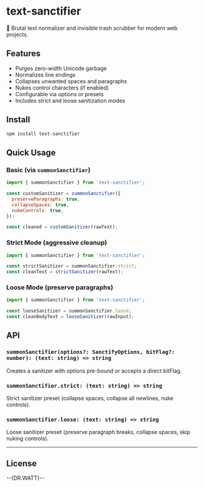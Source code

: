 # text-sanctifier

🧹 Brutal text normalizer and invisible trash scrubber for modern web projects.

## Features

- Purges zero-width Unicode garbage
- Normalizes line endings
- Collapses unwanted spaces and paragraphs
- Nukes control characters (if enabled)
- Configurable via options or presets
- Includes strict and loose sanitization modes

## Install

```bash
npm install text-sanctifier
```

## Quick Usage

### Basic (via `summonSanctifier`)

```javascript
import { summonSanctifier } from 'text-sanctifier';

const customSanitizer = summonSanctifier({
  preserveParagraphs: true,
  collapseSpaces: true,
  nukeControls: true,
});

const cleaned = customSanitizer(rawText);
```

### Strict Mode (aggressive cleanup)

```javascript
import { summonSanctifier } from 'text-sanctifier';

const strictSanitizer = summonSanctifier.strict;
const cleanText = strictSanitizer(rawText);
```

### Loose Mode (preserve paragraphs)

```javascript
import { summonSanctifier } from 'text-sanctifier';

const looseSanitizer = summonSanctifier.loose;
const cleanBodyText = looseSanitizer(rawInput);
```

## API

### `summonSanctifier(options?: SanctifyOptions, bitFlag?: number): (text: string) => string`
Creates a sanitizer with options pre-bound or accepts a direct bitFlag.

### `summonSanctifier.strict: (text: string) => string`
Strict sanitizer preset (collapse spaces, collapse all newlines, nuke controls).

### `summonSanctifier.loose: (text: string) => string`
Loose sanitizer preset (preserve paragraph breaks, collapse spaces, skip nuking controls).

---

## License

--{DR.WATT}--
